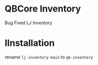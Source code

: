 # QBCore Inventory

Bug Fixed LJ  Inventory

# IInstallation

rename ```lj-inventory-main``` to ```qb-inventory```
